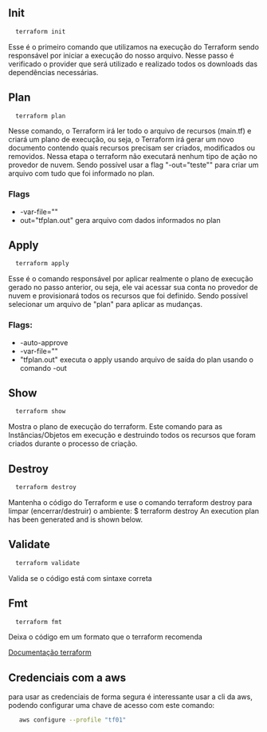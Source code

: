 ## Init

```bash
  terraform init
```
Esse é o primeiro comando que utilizamos na execução do Terraform sendo responsável por iniciar a execução do nosso arquivo. Nesse passo é verificado o provider que será utilizado e realizado todos os downloads das dependências necessárias.

## Plan

```bash
  terraform plan
```
Nesse comando, o Terraform irá ler todo o arquivo de recursos (main.tf) e criará um plano de execução, ou seja, o Terraform irá gerar um novo documento contendo quais recursos precisam ser criados, modificados ou removidos. Nessa etapa o terraform não executará nenhum tipo de ação no provedor de nuvem. Sendo possível usar a flag "-out="teste"" para criar um arquivo com tudo que foi informado no plan.

### Flags

- -var-file=""
- out="tfplan.out" gera arquivo com dados informados no plan

## Apply

```bash
  terraform apply
```
Esse é o comando responsável por aplicar realmente o plano de execução gerado no passo anterior, ou seja, ele vai acessar sua conta no provedor de nuvem e provisionará todos os recursos que foi definido. Sendo possível selecionar um arquivo de "plan" para aplicar as mudanças.

### Flags:

- -auto-approve
- -var-file=""
- "tfplan.out" executa o apply usando arquivo de saída do plan usando o comando -out

## Show

```bash
  terraform show
```
Mostra o plano de execução do terraform. Este comando para as Instâncias/Objetos em execução e destruindo todos os recursos que foram criados durante o processo de criação.

## Destroy

```bash
  terraform destroy
```
Mantenha o código do Terraform e use o comando terraform destroy para limpar (encerrar/destruir) o ambiente: $ terraform destroy An execution plan has been generated and is shown below.

## Validate

```bash
  terraform validate
```
Valida se o código está com sintaxe correta

## Fmt

```bash
  terraform fmt
```
Deixa o código em um formato que o terraform recomenda


[Documentação terraform](https://registry.terraform.io/)

## Credenciais com a aws

para usar as credenciais de forma segura é interessante usar a cli da aws, podendo configurar uma chave de acesso com este comando:

```bash
   aws configure --profile "tf01"
```